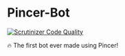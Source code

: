 # Pincer-Bot 

[![Scrutinizer Code Quality](https://scrutinizer-ci.com/g/Pincer-org/Pincer-Bot/badges/quality-score.png?b=main)](https://scrutinizer-ci.com/g/Pincer-org/Pincer-Bot/?branch=main)

🔥 The first bot ever made using Pincer!

